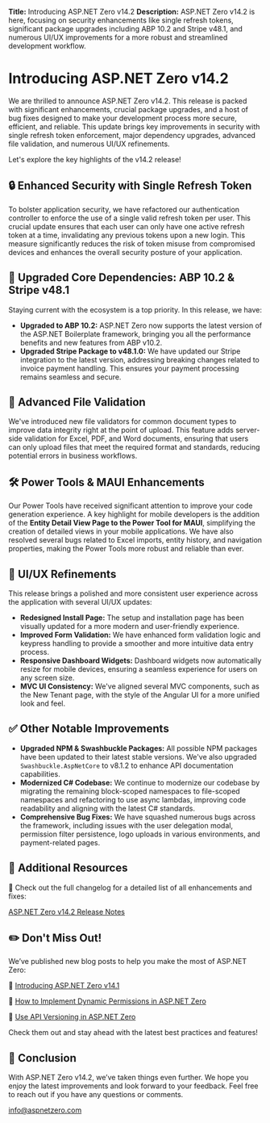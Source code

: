 **Title:** Introducing ASP.NET Zero v14.2
**Description:** ASP.NET Zero v14.2 is here, focusing on security enhancements like single refresh tokens, significant package upgrades including ABP 10.2 and Stripe v48.1, and numerous UI/UX improvements for a more robust and streamlined development workflow.

# Introducing ASP.NET Zero v14.2

We are thrilled to announce ASP.NET Zero v14.2. This release is packed with significant enhancements, crucial package upgrades, and a host of bug fixes designed to make your development process more secure, efficient, and reliable. This update brings key improvements in security with single refresh token enforcement, major dependency upgrades, advanced file validation, and numerous UI/UX refinements.

Let's explore the key highlights of the v14.2 release!

## 🔒 Enhanced Security with Single Refresh Token

To bolster application security, we have refactored our authentication controller to enforce the use of a single valid refresh token per user. This crucial update ensures that each user can only have one active refresh token at a time, invalidating any previous tokens upon a new login. This measure significantly reduces the risk of token misuse from compromised devices and enhances the overall security posture of your application.

## 🚀 Upgraded Core Dependencies: ABP 10.2 & Stripe v48.1

Staying current with the ecosystem is a top priority. In this release, we have:

  * **Upgraded to ABP 10.2:** ASP.NET Zero now supports the latest version of the ASP.NET Boilerplate framework, bringing you all the performance benefits and new features from ABP v10.2.
  * **Upgraded Stripe Package to v48.1.0:** We have updated our Stripe integration to the latest version, addressing breaking changes related to invoice payment handling. This ensures your payment processing remains seamless and secure.

## 📄 Advanced File Validation

We've introduced new file validators for common document types to improve data integrity right at the point of upload. This feature adds server-side validation for Excel, PDF, and Word documents, ensuring that users can only upload files that meet the required format and standards, reducing potential errors in business workflows.

## 🛠️ Power Tools & MAUI Enhancements

Our Power Tools have received significant attention to improve your code generation experience. A key highlight for mobile developers is the addition of the **Entity Detail View Page to the Power Tool for MAUI**, simplifying the creation of detailed views in your mobile applications. We have also resolved several bugs related to Excel imports, entity history, and navigation properties, making the Power Tools more robust and reliable than ever.

## 🎨 UI/UX Refinements

This release brings a polished and more consistent user experience across the application with several UI/UX updates:

  * **Redesigned Install Page:** The setup and installation page has been visually updated for a more modern and user-friendly experience.
  * **Improved Form Validation:** We have enhanced form validation logic and keypress handling to provide a smoother and more intuitive data entry process.
  * **Responsive Dashboard Widgets:** Dashboard widgets now automatically resize for mobile devices, ensuring a seamless experience for users on any screen size.
  * **MVC UI Consistency:** We've aligned several MVC components, such as the New Tenant page, with the style of the Angular UI for a more unified look and feel.

## ✅ Other Notable Improvements

  * **Upgraded NPM & Swashbuckle Packages:** All possible NPM packages have been updated to their latest stable versions. We've also upgraded `Swashbuckle.AspNetCore` to v8.1.2 to enhance API documentation capabilities.
  * **Modernized C# Codebase:** We continue to modernize our codebase by migrating the remaining block-scoped namespaces to file-scoped namespaces and refactoring to use async lambdas, improving code readability and aligning with the latest C# standards.
  * **Comprehensive Bug Fixes:** We have squashed numerous bugs across the framework, including issues with the user delegation modal, permission filter persistence, logo uploads in various environments, and payment-related pages.

## 🔗 Additional Resources

📢 Check out the full changelog for a detailed list of all enhancements and fixes:

[ASP.NET Zero v14.2 Release Notes](https://www.google.com/search?q=https://github.com/aspnetzero/aspnet-zero-core/releases/tag/v14.2.0)

## ✏️ Don't Miss Out!

We’ve published new blog posts to help you make the most of ASP.NET Zero:

📌 [Introducing ASP.NET Zero v14.1](https://aspnetzero.com/blog/introducing-asp.net-zero-v14.1)

📌 [How to Implement Dynamic Permissions in ASP.NET Zero](https://aspnetzero.com/blog/how-to-implement-dynamic-permissions-in-asp.net-zero)

📌 [Use API Versioning in ASP.NET Zero](https://aspnetzero.com/blog/use-api-versioning-in-asp.net-zero)

Check them out and stay ahead with the latest best practices and features!

## 🙏 Conclusion

With ASP.NET Zero v14.2, we’ve taken things even further. We hope you enjoy the latest improvements and look forward to your feedback. Feel free to reach out if you have any questions or comments.

<a href="mailto:info@aspnetzero.com">info@aspnetzero.com</a>